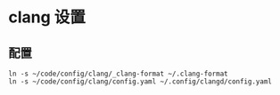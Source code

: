 # clang 设置

## 配置

```shell
ln -s ~/code/config/clang/_clang-format ~/.clang-format
ln -s ~/code/config/clang/config.yaml ~/.config/clangd/config.yaml
```
